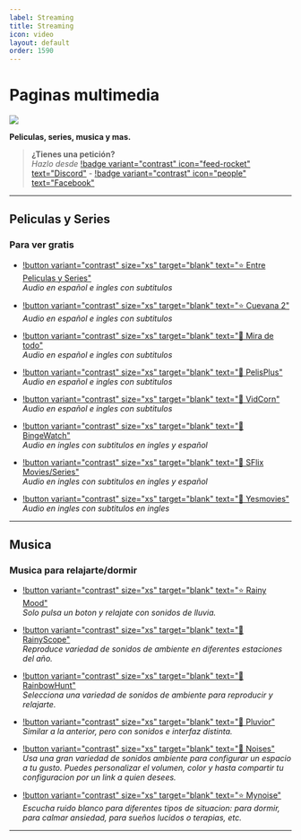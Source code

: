 ```yaml
---
label: Streaming
title: Streaming
icon: video
layout: default
order: 1590
---
```


# Paginas multimedia

![](https://i.postimg.cc/sf8p32LG/Header-Multimedia-1.png)

**Peliculas, series, musica y mas.**

> **¿Tienes una petición?**       
> *Hazlo desde* [!badge variant="contrast" icon="feed-rocket" text="Discord"](https://discord.gg/hVKeY3uEru) - [!badge variant="contrast" icon="people" text="Facebook"](https://www.facebook.com/dex.noir.room)

---

## Peliculas y Series

### Para ver gratis

- [!button variant="contrast" size="xs" target="blank" text="⭐ Entre Peliculas y Series"](https://entrepeliculasyseries.nz/)      
  *Audio en español e ingles con subtitulos*

- [!button variant="contrast" size="xs" target="blank" text="⭐ Cuevana 2"](https://www.cuevana2.info/)      
  *Audio en español e ingles con subtitulos*

- [!button variant="contrast" size="xs" target="blank" text="🔷 Mira de todo"](https://miradetodo.de/)      
  *Audio en español e ingles con subtitulos*

- [!button variant="contrast" size="xs" target="blank" text="🔷 PelisPlus"](https://www2.pelisplus.cx/)       
  *Audio en español e ingles con subtitulos*

- [!button variant="contrast" size="xs" target="blank" text="🔷 VidCorn"](https://ww1.vidcorn.to/series/)      
  *Audio en español e ingles con subtitulos*

- [!button variant="contrast" size="xs" target="blank" text="🔷 BingeWatch"](https://bingewatch.to/home)      
  *Audio en ingles con subtitulos en ingles y español*
   
- [!button variant="contrast" size="xs" target="blank" text="🔷 SFlix Movies/Series"](https://sflix.to/home)      
  *Audio en ingles con subtitulos en ingles y español*

- [!button variant="contrast" size="xs" target="blank" text="🔷 Yesmovies"](https://yesmovies.ag/)       
  *Audio en ingles con subtitulos en ingles*
  
---

## Musica 

### Musica para relajarte/dormir
- [!button variant="contrast" size="xs" target="blank" text="⭐ Rainy Mood"](https://www.rainymood.com/)       
  *Solo pulsa un boton y relajate con sonidos de lluvia.*

- [!button variant="contrast" size="xs" target="blank" text="🔷 RainyScope"](https://rainyscope.com/)       
  *Reproduce variedad de sonidos de ambiente en diferentes estaciones del año.* 

- [!button variant="contrast" size="xs" target="blank" text="🔷 RainbowHunt"](https://rainbowhunt.com/)         
  *Selecciona una variedad de sonidos de ambiente para reproducir y relajarte.*   

- [!button variant="contrast" size="xs" target="blank" text="🔷 Pluvior"](https://pluvior.com/)      
  *Similar a la anterior, pero con sonidos e interfaz distinta.*   
  
- [!button variant="contrast" size="xs" target="blank" text="🔷 Noises"](https://noises.online/)      
  *Usa una gran variedad de sonidos ambiente para configurar un espacio a tu gusto. Puedes personalizar el volumen, color y hasta compartir tu configuracion por un link a quien desees.* 

- [!button variant="contrast" size="xs" target="blank" text="⭐ Mynoise"](https://mynoise.net/)      
  *Escucha ruido blanco para diferentes tipos de situacion: para dormir, para calmar ansiedad, para sueños lucidos o terapias, etc.*

---